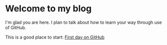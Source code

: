 # Welcome to my blog

I'm glad you are here. I plan to talk about how to learn your way through use of GitHub.

This is a good place to start: [First day on GitHub](https://lab.github.com/githubtraining/paths/first-day-on-github)
